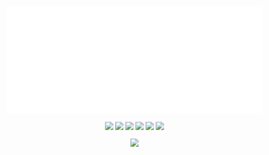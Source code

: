 <img src="https://github.com/barbecue/barbecue/blob/master/media/banner.png?raw=true">
<p align="center">
   <a href="https://discord.com/users/298888568279924746" target"blank_"><img src="https://img.shields.io/badge/discord%20-111111.svg?&style=for-the-badge&logo=discord&logoColor=white"></a>
   <a href="https://open.spotify.com/user/dxmod7e684q3naa2tvhvuzf2c" target"blank_"><img src="https://img.shields.io/badge/Spotify%20-111111.svg?&style=for-the-badge&logo=spotify&logoColor=white"></a>
   <a href="https://www.youtube.com/channel/UCyo7IiN1hANaCNzlSqzxk1A" target"blank_"><img src="https://img.shields.io/badge/youtube%20-111111.svg?&style=for-the-badge&logo=youtube&logoColor=white"></a>
   <a href="https://instagram.com/banbeku" target"blank_"><img src="https://img.shields.io/badge/INSTAGRAM%20-111111.svg?&style=for-the-badge&logo=instagram&logoColor=white"></a>
   <a href="https://github.com/barbecue" target"blank_"><img src="https://img.shields.io/badge/GitHub%20-111111.svg?&style=for-the-badge&logo=github&logoColor=white"></a>
   <a href="https://twitter.com/bbqrelated" target"blank_"><img src="https://img.shields.io/badge/Twitter%20-111111.svg?&style=for-the-badge&logo=twitter&logoColor=white"></a>
</p>
<div align="center">
   <a href="https://discord.com/users/298888568279924746" target="_blank">
      <img src="https://lanyard.cnrad.dev/api/298888568279924746?bg=111111">
   </a>
</div>
